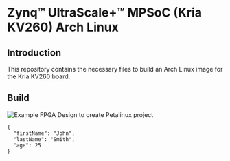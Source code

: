 # Zynq™ UltraScale+™ MPSoC (Kria KV260) Arch Linux

## Introduction

This repository contains the necessary files to build an Arch Linux image for the Kria KV260 board.

## Build

![Example FPGA Design to create Petalinux project]([Images\fpga_design.jpg](https://github.com/DevEntheus/Zynq-UltraScale-Plus-MPSoC-Arch-Linux/blob/main/Images/fpga_design.jpg)https://github.com/DevEntheus/Zynq-UltraScale-Plus-MPSoC-Arch-Linux/blob/main/Images/fpga_design.jpg "FPGA Design Example")


```
{
  "firstName": "John",
  "lastName": "Smith",
  "age": 25
}
```
